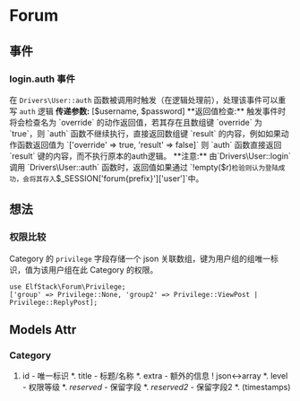 # Forum

## 事件
### login.auth 事件
 在 `Drivers\User::auth` 函数被调用时触发（在逻辑处理前），处理该事件可以重写 `auth` 逻辑
 **传递参数:**
 [$username, $password]
 **返回值检查:**
 触发事件时将会检查名为 `override` 的动作返回值，若其存在且数组键 `override` 为 `true`，则 `auth` 函数不继续执行，直接返回数组键 `result` 的内容，例如如果动作函数返回值为 `['override' => true, 'result' => false]` 则 `auth` 函数直接返回 `result` 键的内容，而不执行原本的auth逻辑。
 **注意:**
 由`Drivers\User::login` 调用 `Drivers\User::auth` 函数时，返回值如果通过 `!empty($r)` 检验则认为登陆成功，会将其存入 `$_SESSION['forum{prefix}']['user']`中。

## 想法
### 权限比较
 Category 的 `privilege` 字段存储一个 json 关联数组，键为用户组的组唯一标识，值为该用户组在此 Category 的权限。
```
use ElfStack\Forum\Privilege;
['group' => Privilege::None, 'group2' => Privilege::ViewPost | Privilege::ReplyPost];
```

## Models Attr
### Category
1. id - 唯一标识
*. title - 标题/名称
*. extra - 额外的信息 ! json<->array
*. level - 权限等级
*. _reserved_ - 保留字段
*. _reserved2_ - 保留字段2
*. (timestamps)
